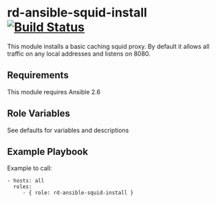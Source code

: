 rd-ansible-squid-install  [![Build Status](https://travis-ci.org/bbc/rd-ansible-squid-install.svg?branch=master)](https://travis-ci.org/bbc/rd-ansible-squid-install)
=========

This module installs a basic caching squid proxy. By default it allows all traffic on any local addresses and listens on 8080.

Requirements
------------

This module requires Ansible 2.6

Role Variables
--------------

See defaults for variables and descriptions

Example Playbook
----------------

Example to call:

    - hosts: all
      roles:
         - { role: rd-ansible-squid-install }

